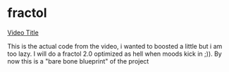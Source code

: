 # fractol

[Video Title](https://youtu.be/ANLW1zYbLcs)

This is the actual code from the video, i wanted to boosted a little but i am too lazy.
I will do a fractol 2.0 optimized as hell when moods kick in ;)). 
By now this is a "bare bone blueprint" of the project
